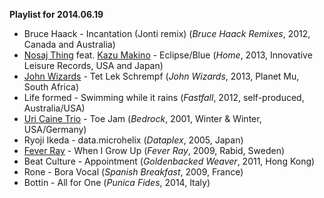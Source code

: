 **Playlist for 2014.06.19**

* Bruce Haack - Incantation (Jonti remix) (_Bruce Haack Remixes_, 2012, Canada and Australia)
* [Nosaj Thing](http://musicbrainz.org/artist/b476bc5e-19ca-4e5a-82c8-1a068d601a7d) feat. [Kazu Makino](http://musicbrainz.org/artist/de61fcb0-a665-413d-b4eb-c8e123f5fb5b) - Eclipse/Blue (_Home_, 2013, Innovative Leisure Records, USA and Japan)
* [John Wizards](http://musicbrainz.org/artist/9ead0b84-3e7b-40f5-bcb7-ca658e782801) - Tet Lek Schrempf (_John Wizards_, 2013, Planet Mu, South Africa)
* Life formed - Swimming while it rains (_Fastfall_, 2012, self-produced, Australia/USA)
* [Uri Caine Trio](https://musicbrainz.org/artist/75f0db0e-12c5-4c86-be14-5b87008a7967) - Toe Jam (_Bedrock_, 2001, Winter & Winter, USA/Germany)
* Ryoji Ikeda - data.microhelix (_Dataplex_, 2005, Japan)
* [Fever Ray](http://musicbrainz.org/artist/f7df5df4-4dfa-459d-972b-1ba051c15ddc) - When I Grow Up (_Fever Ray_, 2009, Rabid, Sweden)
* Beat Culture - Appointment (_Goldenbacked Weaver_, 2011, Hong Kong)
* Rone - Bora Vocal (_Spanish Breakfast_, 2009, France)
* Bottin - All for One (_Punica Fides_, 2014, Italy)
